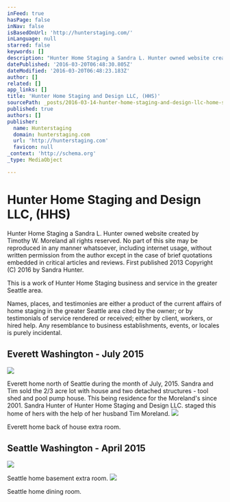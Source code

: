 ```yaml
---
inFeed: true
hasPage: false
inNav: false
isBasedOnUrl: 'http://hunterstaging.com/'
inLanguage: null
starred: false
keywords: []
description: "Hunter Home Staging a Sandra L. Hunter owned website created by Timothy W. Moreland all rights reserved. No part of this site may be reproduced in any manner whatsoever, including internet usage, without written permission from the author except in the case of brief quotations embedded in critical articles and reviews. First published 2013 Copyright (C) 2016 by Sandra Hunter. \_"
datePublished: '2016-03-20T06:48:30.805Z'
dateModified: '2016-03-20T06:48:23.183Z'
author: []
related: []
app_links: []
title: 'Hunter Home Staging and Design LLC, (HHS)'
sourcePath: _posts/2016-03-14-hunter-home-staging-and-design-llc-home-staging-services-i.md
published: true
authors: []
publisher:
  name: Hunterstaging
  domain: hunterstaging.com
  url: 'http://hunterstaging.com'
  favicon: null
_context: 'http://schema.org'
_type: MediaObject

---
```

# Hunter Home Staging and Design LLC, (HHS)

Hunter Home Staging a Sandra L. Hunter owned website created by Timothy W. Moreland all rights reserved. No part of this site may be reproduced in any manner whatsoever, including internet usage, without written permission from the author except in the case of brief quotations embedded in critical articles and reviews. First published 2013 Copyright (C) 2016 by Sandra Hunter.  

This is a work of Hunter Home Staging business and service in the greater Seattle area.   

Names, places, and testimonies are either a product of the current affairs of home staging in the greater Seattle area cited by the owner; or by testimonials of service rendered or received; either by client, workers, or hired help. Any resemblance to business establishments, events, or locales is purely incidental.

## Everett Washington - July 2015
![](https://the-grid-user-content.s3-us-west-2.amazonaws.com/838bc17f-405a-4c33-b932-7f6b75f87b72.jpg)

Everett home north of Seattle during the month of July, 2015\. Sandra and Tim sold the 2/3 acre lot with house and two detached structures - tool shed and pool pump house. This being residence for the Moreland's since 2001\. Sandra Hunter of Hunter Home Staging and Design LLC. staged this home of hers with the help of her husband Tim Moreland. ![](https://the-grid-user-content.s3-us-west-2.amazonaws.com/6c6c8671-4dbb-4348-9900-1fb3847d263d.jpg)

Everett home back of house extra room.

## Seattle Washington - April 2015
![](https://the-grid-user-content.s3-us-west-2.amazonaws.com/292d78c4-5372-4be5-9dd5-693f0fbdd9d0.jpg)

Seattle home basement extra room.
![](https://the-grid-user-content.s3-us-west-2.amazonaws.com/8650c1db-25c6-4cf8-8d36-85715d870a68.jpg)

Seattle home dining room.